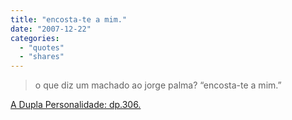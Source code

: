 ```yaml
---
title: "encosta-te a mim."
date: "2007-12-22"
categories:
  - "quotes"
  - "shares"
---
```


> o que diz um machado ao jorge palma? “encosta-te a mim.”

[A Dupla Personalidade: dp.306.](http://aduplapersonalidade.blogspot.com/2007/12/dp306o-que-diz-um-machado-ao-jorge.html)
